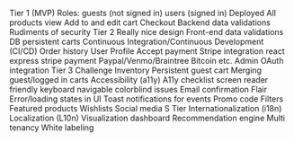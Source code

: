 Tier 1 (MVP)
  Roles:
    guests (not signed in)
    users (signed in)
  Deployed
  All products view
  Add to and edit cart
  Checkout
  Backend data validations
  Rudiments of security
Tier 2
  Really nice design
  Front-end data validations
  DB persistent carts
  Continuous Integration/Continuous Development (CI/CD)
  Order history
  User Profile
  Accept payment
  Stripe integration react express stripe payment
  Paypal/Venmo/Braintree
  Bitcoin
  etc.
  Admin
  OAuth integration
Tier 3
  Challenge
  Inventory
  Persistent guest cart
  Merging guest/logged in carts
  Accessibility (a11y)
  A11y checklist
  screen reader friendly
  keyboard navigable
  colorblind issues
  Email confirmation
  Flair
  Error/loading states in UI
  Toast notifications for events
  Promo code
  Filters
  Featured products
  Wishlists
  Social media
  S Tier
  Internationalization (i18n)
  Localization (L10n)
  Visualization dashboard
  Recommendation engine
  Multi tenancy
  White labeling
